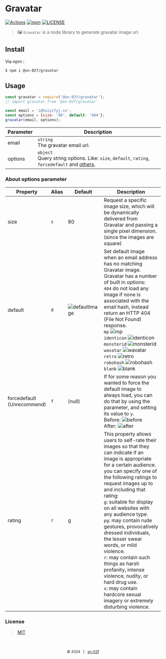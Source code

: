 # Gravatar

[![Actions](https://img.shields.io/github/actions/workflow/status/xn-02f/gravatar/test.yml?style=flat-square&logo=github)](https://github.com/xn-02f/gravatar/actions)
[![npm](https://img.shields.io/npm/v/@xn-02f/gravatar.svg?style=flat-square&logo=npm)](https://www.npmjs.com/package/@xn-02f/gravatar)
[![LICENSE](https://img.shields.io/github/license/xn-02f/gravatar.svg?style=flat-square&logo=opensourceinitiative)](https://github.com/xn-02f/gravatar/blob/main/LICENSE)

> 🖼 `Gravatar` is a node library to generate gravatar image url.

## Install

Via npm :

```bash
$ npm i @xn-02f/gravatar
```

## Usage

```javascript
const gravatar = require('@xn-02f/gravatar');
// import gravatar from '@xn-02f/gravatar'

const email = 'i@huiyifyj.cn';
const options = {size: '80', default: '404'};
gravatar(email, options);
```

| Parameter | Description |
| --- | --- |
| email | `string`<br>The gravatar email url. |
| options | `object`<br>Query string options. Like: `size`, `default`, `rating`, `forcedefault` and [others](https://en.gravatar.com/site/implement/images/). |

### About options parameter

| Property | Alias | Default | Description |
| --- | --- | --- | --- |
| size | `s` | 80 | Request a specific image size, which will be dynamically delivered from Gravatar and passing a single pixel dimension.<br>(since the images are square) |
|default | `d` | ![defaultImage](https://www.gravatar.com/avatar/00000000000000000000000000000000?s=25) | Set default image when an email address has no matching Gravatar image.<br>Gravatar has a number of built in options:<br>`404` do not load any image if none is associated with the email hash, instead return an HTTP 404 (File Not Found) response.<br> `mp` ![mp](https://www.gravatar.com/avatar/00000000000000000000000000000000?s=20&d=mp)<br> `identicon` ![identicon](https://www.gravatar.com/avatar/00000000000000000000000000000000?s=20&d=identicon)<br> `monsterid` ![monsterid](https://www.gravatar.com/avatar/00000000000000000000000000000000?s=20&d=monsterid)<br> `wavatar` ![wavatar](https://www.gravatar.com/avatar/00000000000000000000000000000000?s=20&d=wavatar)<br> `retro` ![retro](https://www.gravatar.com/avatar/00000000000000000000000000000000?s=20&d=retro)<br> `robohash` ![robohash](https://www.gravatar.com/avatar/00000000000000000000000000000000?s=20&d=robohash)<br> `blank` ![blank](https://www.gravatar.com/avatar/00000000000000000000000000000000?s=20&d=blank) |
| forcedefault<br>(Unrecommend) | `f` | (null) | If for some reason you wanted to force the default image to always load, you can do that by using the parameter, and setting its value to `y`.<br> Before: ![before](https://www.gravatar.com/avatar/11b334f003ef029c9d154f5dbae18b44?s=25)<br> After: ![after](https://www.gravatar.com/avatar/11b334f003ef029c9d154f5dbae18b44?s=25&f=y) |
| rating | `r` | g | This property allows users to self-rate their images so that they can indicate if an image is appropriate for a certain audience.<br> you can specify one of the following ratings to request images up to and including that rating:<br> `g`: suitable for display on all websites with any audience type.<br> `pg`: may contain rude gestures, provocatively dressed individuals, the lesser swear words, or mild violence.<br> `r`: may contain such things as harsh profanity, intense violence, nudity, or hard drug use.<br> `x`: may contain hardcore sexual imagery or extremely disturbing violence. |

### License

> [MIT](https://github.com/xn-02f/gravatar/blob/main/LICENSE)

<br>
<br>
<div align=center>
    <sub>
        &copy; 2024 &nbsp; | &nbsp; <a href="https://xn--02f.com">xn-02f</a>
    </sub>
</div>
